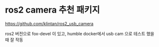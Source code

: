 # ros2 camera 추천 패키지

https://github.com/klintan/ros2_usb_camera

ros2 버전으로 fox-devel 이 있고, humble docker에서 usb cam 으로 테스트 했을 때 잘 작동
 


 